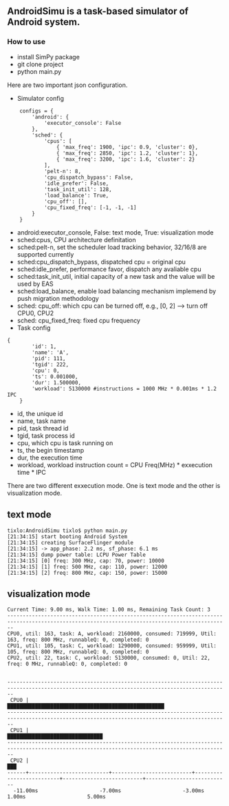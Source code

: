 ## AndroidSimu is a task-based simulator of Android system.
### How to use
- install SimPy package
- git clone project
- python main.py

Here are two important json configuration.
- Simulator config
```
    configs = {
        'android': {
            'executor_console': False 
        },
        'sched': {
            'cpus': [
                { 'max_freq': 1900, 'ipc': 0.9, 'cluster': 0},
                { 'max_freq': 2850, 'ipc': 1.2, 'cluster': 1},
                { 'max_freq': 3200, 'ipc': 1.6, 'cluster': 2}
            ],
            'pelt-n': 8,
            'cpu_dispatch_bypass': False,
            'idle_prefer': False,
            'task_init_util': 128,
            'load_balance': True,
            'cpu_off': [],
            'cpu_fixed_freq': [-1, -1, -1]
        }
    }
```
  - android:executor_console, False: text mode, True: visualization mode
  - sched:cpus, CPU architecture definitation
  - sched:pelt-n, set the scheduler load tracking behavior, 32/16/8 are supported currently
  - sched:cpu_dispatch_bypass, dispatched cpu = original cpu
  - sched:idle_prefer, performance favor, dispatch any avaliable cpu
  - sched:task_init_util, initial capacity of a new task and the value will be used by EAS
  - sched:load_balance, enable load balancing mechanism implemend by push migration methodology
  - sched: cpu_off: which cpu can be turned off, e.g., [0, 2] --> turn off CPU0, CPU2
  - sched: cpu_fixed_freq: fixed cpu frequency
- Task config
```
{
        'id': 1,
        'name': 'A',
        'pid': 111,
        'tgid': 222,
        'cpu': 0,
        'ts': 0.001000,
        'dur': 1.500000,
        'workload': 5130000 #instructions = 1000 MHz * 0.001ms * 1.2 IPC
    }
```
  - id, the unique id
  - name, task name
  - pid, task thread id
  - tgid, task process id
  - cpu, which cpu is task running on
  - ts, the begin timestamp
  - dur, the execution time
  - workload, workload instruction count = CPU Freq(MHz) * exxecution time * IPC

  
There are two different exxecution mode. One is text mode and the other is visualization mode.

## text mode
```
tixlo:AndroidSimu tixlo$ python main.py 
[21:34:15] start booting Android System
[21:34:15] creating SurfaceFlinger module
[21:34:15] -> app_phase: 2.2 ms, sf_phase: 6.1 ms
[21:34:15] dump power table: LCPU Power Table
[21:34:15] [0] freq: 300 MHz, cap: 70, power: 10000
[21:34:15] [1] freq: 500 MHz, cap: 110, power: 12000
[21:34:15] [2] freq: 800 MHz, cap: 150, power: 15000
```
## visualization mode
```
Current Time: 9.00 ms, Walk Time: 1.00 ms, Remaining Task Count: 3
----------------------------------------------------------------------------------------------------------------------------------------------
CPU0, util: 163, task: A, workload: 2160000, consumed: 719999, Util: 163, freq: 800 MHz, runnableQ: 0, completed: 0
CPU1, util: 105, task: C, workload: 1290000, consumed: 959999, Util: 105, freq: 800 MHz, runnableQ: 0, completed: 0
CPU2, util: 22, task: C, workload: 5130000, consumed: 0, Util: 22, freq: 0 MHz, runnableQ: 0, completed: 0


----------------------------------------------------------------------------------------------------------------------------------------------
 CPU0 |                                                                                 ███████████████████████████████████████████████████
----------------------------------------------------------------------------------------------------------------------------------------------
 CPU1 |                                                                                                      ███████████████████████████████
----------------------------------------------------------------------------------------------------------------------------------------------
 CPU2 |                                                                                                                                 ███
------+--------------------------+--------------------------+--------------------------+--------------------------+---------------------------
  -11.00ms                    -7.00ms                    -3.00ms                    1.00ms                    5.00ms
```